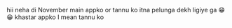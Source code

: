 hii neha di 
November main appko or tannu ko itna pelunga 
dekh ligiye ga 😁😁 khastar appko 
I mean tannu ko
